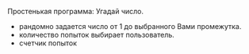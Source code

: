 Простенькая программа: Угадай число.
- рандомно задается число от 1 до выбранного Вами промежутка.
- количество попыток выбирает пользователь.
- счетчик попыток
